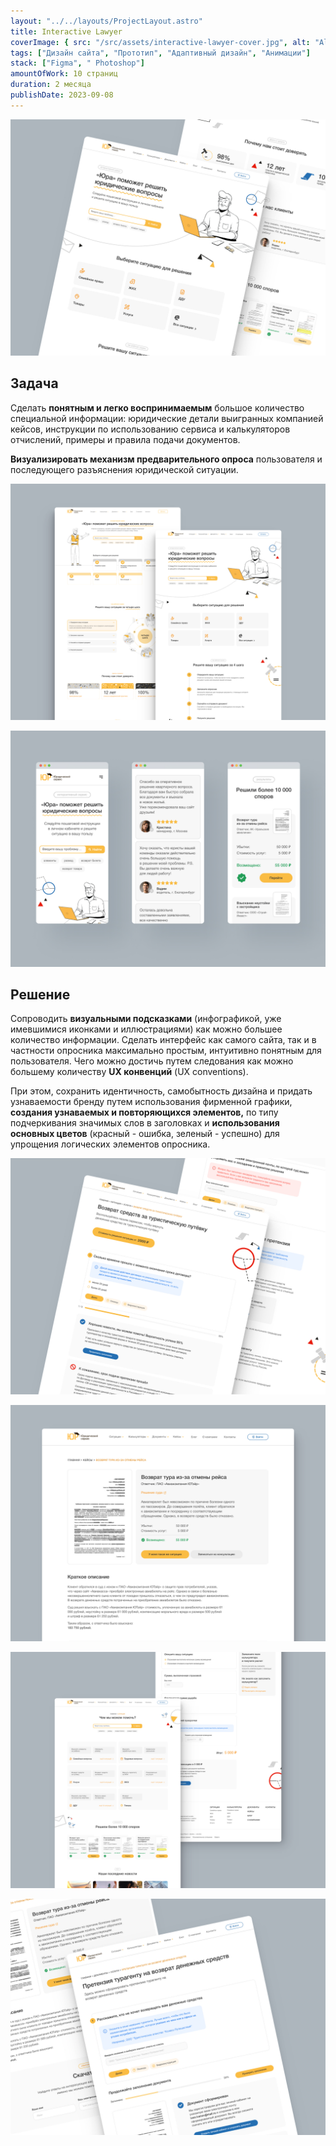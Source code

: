 ```yaml
---
layout: "../../layouts/ProjectLayout.astro"
title: Interactive Lawyer
coverImage: { src: "/src/assets/interactive-lawyer-cover.jpg", alt: "Alt Text" }
tags: ["Дизайн сайта", "Прототип", "Адаптивный дизайн", "Анимации"]
stack: ["Figma", " Photoshop"]
amountOfWork: 10 страниц
duration: 2 месяца
publishDate: 2023-09-08
---
```


![Превью главной страницы сайта юридической компании в двух скриншотах на сером фоне, показывающее большую часть блоков](../../assets/images/interactive-lawyer/hero.jpg)

## Задача

Сделать **понятным и легко воспринимаемым** большое количество специальной информации: юридические детали выигранных компанией кейсов, инструкции по использованию сервиса и калькуляторов отчислений, примеры и правила подачи документов.

**Визуализировать механизм предварительного опроса** пользователя и последующего разъяснения юридической ситуации.

![Сравнение двух версий дизайна главной страницы на сером фоне, слева - версия до правок заказчика, а справа - после внесения правок](../../assets/images/interactive-lawyer/comparison.jpg)

![Мобильная версия дизайна главной страницы сайта юридической компании в трех скриншотах на сером фоне](../../assets/images/art-of-smile/mobile.jpg)

## Решение

Сопроводить **визуальными подсказками** (инфографикой, уже имевшимися иконками и иллюстрациями) как можно большее количество информации. Сделать интерфейс как самого сайта, так и в частности опросника максимально простым, интуитивно понятным для пользователя. Чего можно достичь путем следования как можно большему количеству **UX конвенций** (UX conventions).

При этом, сохранить идентичность, самобытность дизайна и придать узнаваемости бренду путем использования фирменной графики, **создания узнаваемых и повторяющихся элементов,** по типу подчеркивания значимых слов в заголовках и **использования основных цветов** (красный - ошибка, зеленый - успешно) для упрощения логических элементов опросника.

![Обзор страницы с алгоритмом решения юридической проблемы (опросника), заполняемым посетителем сайта юридической компании, в 2 скриншотах на сером фоне](../../assets/images/interactive-lawyer/algorithm.jpg)

![Страница с детальным разбором одного определенного кейса в юридической практики компании на сером фоне](../../assets/images/interactive-lawyer/case-page.jpg)

![Обзор двух страниц сайта юридической компании (страница каталога, с перечислением всех возможных юридических ситуаций, на основе которых может обратиться к компании пользователь и страница расчета страховых взносов) на сером фоне](../../assets/images/interactive-lawyer/catalogue-and-calculator-page.jpg)

![Обзор двух страниц сайта юридической компании (страница разбора одного кейса и страница подачи претензии) на сером фоне](../../assets/images/interactive-lawyer/report-page.jpg)
